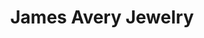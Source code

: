 ---
title: "James Avery Jewelry"
url: /san-antonio/james-avery-jewelry-southeast-military-drive/
shop: Schmuck
---